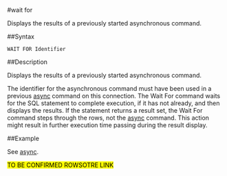 #wait for

Displays the results of a previously started asynchronous command.

##Syntax

``` pre
WAIT FOR Identifier
```

<a id="rtoolsijcomref17631__section_BCF1EFCA7579448BB39738DD738ECE7E"></a>
##Description

Displays the results of a previously started asynchronous command.

The identifier for the asynchronous command must have been used in a previous [async](http://rowstore.docs.snappydata.io/docs/reference/store_commands/async.html) command on this connection. The Wait For command waits for the SQL statement to complete execution, if it has not already, and then displays the results. If the statement returns a result set, the Wait For command steps through the rows, not the [async](http://rowstore.docs.snappydata.io/docs/reference/store_commands/async.html) command. This action might result in further execution time passing during the result display.

##Example

See [async](http://rowstore.docs.snappydata.io/docs/reference/store_commands/async.html).


<mark> TO BE CONFIRMED ROWSOTRE LINK</mark>
